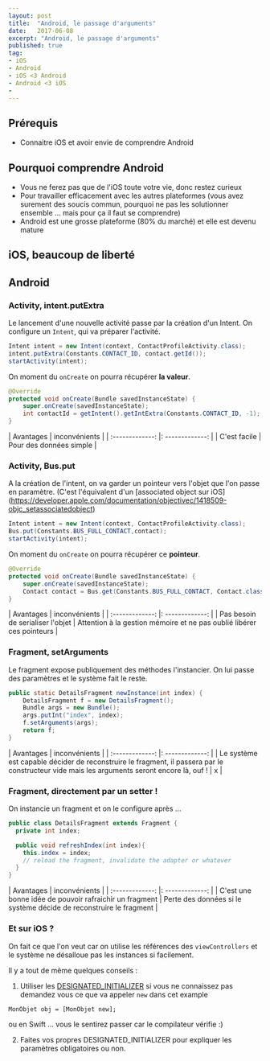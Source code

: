 ```yaml
---
layout: post
title:  "Android, le passage d'arguments"
date:   2017-06-08
excerpt: "Android, le passage d'arguments"
published: true
tag:
- iOS
- Android
- iOS <3 Android
- Android <3 iOS
-
---
```


## Prérequis
* Connaitre iOS et avoir envie de comprendre Android

## Pourquoi comprendre Android
* Vous ne ferez pas que de l'iOS toute votre vie, donc restez curieux
* Pour travailler efficacement avec les autres plateformes (vous avez surement des soucis commun, pourquoi ne pas les solutionner ensemble ... mais pour ça il faut se comprendre)
* Android est une grosse plateforme (80% du marché) et elle est devenu mature

## iOS, beaucoup de liberté

## Android
### Activity, intent.putExtra
Le lancement d'une nouvelle activité passe par la création d'un Intent.
On configure un `Intent`, qui va préparer l'activité.

```java
Intent intent = new Intent(context, ContactProfileActivity.class);
intent.putExtra(Constants.CONTACT_ID, contact.getId());
startActivity(intent);
```

On moment du `onCreate` on pourra récupérer **la valeur**.

```java
@Override
protected void onCreate(Bundle savedInstanceState) {
    super.onCreate(savedInstanceState);
    int contactId = getIntent().getIntExtra(Constants.CONTACT_ID, -1);
}
```

|   Avantages   |    inconvénients |
| :-------------: |: -------------: |
| C'est facile | Pour des données simple |

### Activity, Bus.put
A la création de l'intent, on va garder un pointeur vers l'objet que l'on passe en paramètre. (C'est l'équivalent d'un [associated object sur iOS] (https://developer.apple.com/documentation/objectivec/1418509-objc_setassociatedobject)

```java
Intent intent = new Intent(context, ContactProfileActivity.class);
Bus.put(Constants.BUS_FULL_CONTACT,contact);
startActivity(intent);
```

On moment du `onCreate` on pourra récupérer ce **pointeur**.

```java
@Override
protected void onCreate(Bundle savedInstanceState) {
    super.onCreate(savedInstanceState);
    Contact contact = Bus.get(Constants.BUS_FULL_CONTACT, Contact.class);
}
```

|   Avantages   |    inconvénients |
| :-------------: |: -------------: |
| Pas besoin de serialiser l'objet | Attention à la gestion mémoire et ne pas oublié libérer ces pointeurs |

### Fragment, setArguments

Le fragment expose publiquement des méthodes l'instancier. On lui passe des paramètres et le système fait le reste.

```java
public static DetailsFragment newInstance(int index) {
    DetailsFragment f = new DetailsFragment();
    Bundle args = new Bundle();
    args.putInt("index", index);
    f.setArguments(args);
    return f;
}
```

|   Avantages   |    inconvénients |
| :-------------: |: -------------: |
| Le système est capable décider de reconstruire le fragment, il passera par le constructeur vide mais les arguments seront encore là, ouf ! | x |

### Fragment, directement par un setter !
On instancie un fragment et on le configure après ...

```java
public class DetailsFragment extends Fragment {
  private int index;

  public void refreshIndex(int index){
    this.index = index;
    // reload the fragment, invalidate the adapter or whatever
  }
}
```

|   Avantages   |    inconvénients |
| :-------------: |: -------------: |
| C'est une bonne idée de pouvoir rafraichir un fragment | Perte des données si le système décide de reconstruire le fragment |

### Et sur iOS ?
On fait ce que l'on veut car on utilise les références des `viewControllers` et le système ne désalloue pas les instances si facilement.

Il y a tout de même quelques conseils :
1. Utiliser les [DESIGNATED_INITIALIZER](https://developer.apple.com/library/content/documentation/General/Conceptual/CocoaEncyclopedia/Initialization/Initialization.html) si vous ne connaissez pas demandez vous ce que va appeler `new` dans cet example

```objc
MonObjet obj = [MonObjet new];
```
ou en Swift ... vous le sentirez passer car le compilateur vérifie :)

2. Faites vos propres DESIGNATED_INITIALIZER pour expliquer les paramètres obligatoires ou non.
